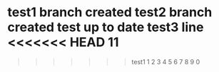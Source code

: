 test1 branch created
test2 branch created
test up to date
test3 line
<<<<<<< HEAD
11
=======
>>>>>>> test1
1
2
3
4
5
6
7
8
9
0
